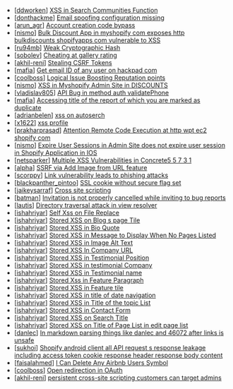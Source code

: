 * [[ddworken](https://hackerone.com/ddworken)] [XSS in Search Communities Function](https://hackerone.com/reports/47235)
* [[donthackme](https://hackerone.com/donthackme)] [Email spoofing configuration missing](https://hackerone.com/reports/78685)
* [[arun_agr](https://hackerone.com/arun_agr)] [Account creation code bypass](https://hackerone.com/reports/77330)
* [[nismo](https://hackerone.com/nismo)] [Bulk Discount App in myshopify com exposes http  bulkdiscounts shopifyapps com vulnerable to XSS](https://hackerone.com/reports/62861)
* [[ru94mb](https://hackerone.com/ru94mb)] [Weak Cryptographic Hash](https://hackerone.com/reports/77231)
* [[sobolev](https://hackerone.com/sobolev)] [Cheating at gallery rating](https://hackerone.com/reports/76784)
* [[akhil-reni](https://hackerone.com/akhil-reni)] [Stealing CSRF Tokens](https://hackerone.com/reports/77065)
* [[mafia](https://hackerone.com/mafia)] [Get email ID of any user on hackpad com](https://hackerone.com/reports/56494)
* [[coolboss](https://hackerone.com/coolboss)] [Logical Issue Boosting Reputation points ](https://hackerone.com/reports/60429)
* [[nismo](https://hackerone.com/nismo)] [XSS in Myshopify Admin Site in DISCOUNTS](https://hackerone.com/reports/71614)
* [[vladislav805](https://hackerone.com/vladislav805)] [API Bug in method auth validatePhone](https://hackerone.com/reports/64963)
* [[mafia](https://hackerone.com/mafia)] [Accessing title of the report of which you are marked as duplicate](https://hackerone.com/reports/75556)
* [[adrianbelen](https://hackerone.com/adrianbelen)] [xss on autoserch](https://hackerone.com/reports/61367)
* [[x1622](https://hackerone.com/x1622)] [xss profile](https://hackerone.com/reports/60016)
* [[prakharprasad](https://hackerone.com/prakharprasad)] [Attention Remote Code Execution at http  wpt ec2 shopify com ](https://hackerone.com/reports/73567)
* [[nismo](https://hackerone.com/nismo)] [Expire User Sessions in Admin Site does not expire user session in Shopify Application in IOS](https://hackerone.com/reports/67220)
* [[netsparker](https://hackerone.com/netsparker)] [Multiple XSS Vulnerabilities in Concrete5 5 7 3 1](https://hackerone.com/reports/62294)
* [[alpha](https://hackerone.com/alpha)] [SSRF via Add Image from URL feature](https://hackerone.com/reports/67377)
* [[scorppy](https://hackerone.com/scorppy)] [Link vulnerability leads to phishing attacks](https://hackerone.com/reports/66994)
* [[blackpanther_pintoo](https://hackerone.com/blackpanther_pintoo)] [SSL cookie without secure flag set](https://hackerone.com/reports/58679)
* [[jaikeysarraf](https://hackerone.com/jaikeysarraf)] [Cross site scripting](https://hackerone.com/reports/63888)
* [[batman](https://hackerone.com/batman)] [Invitation is not properly cancelled while inviting to bug reports ](https://hackerone.com/reports/66151)
* [[lautis](https://hackerone.com/lautis)] [Directory traversal attack in view resolver](https://hackerone.com/reports/3370)
* [[ishahriyar](https://hackerone.com/ishahriyar)] [Self Xss on File Replace](https://hackerone.com/reports/50481)
* [[ishahriyar](https://hackerone.com/ishahriyar)] [Stored XSS on Blog s page Tile](https://hackerone.com/reports/50552)
* [[ishahriyar](https://hackerone.com/ishahriyar)] [Stored XSS in Bio Quote](https://hackerone.com/reports/50779)
* [[ishahriyar](https://hackerone.com/ishahriyar)] [Stored XSS in Message to Display When No Pages Listed ](https://hackerone.com/reports/50780)
* [[ishahriyar](https://hackerone.com/ishahriyar)] [Stored XSS in Image Alt Text](https://hackerone.com/reports/50782)
* [[ishahriyar](https://hackerone.com/ishahriyar)] [Stored XSS In Company URL](https://hackerone.com/reports/50662)
* [[ishahriyar](https://hackerone.com/ishahriyar)] [Stored XSS in Testimonial Position](https://hackerone.com/reports/50645)
* [[ishahriyar](https://hackerone.com/ishahriyar)] [Stored XSS in testimonial Company](https://hackerone.com/reports/50656)
* [[ishahriyar](https://hackerone.com/ishahriyar)] [Stored XSS in Testimonial name](https://hackerone.com/reports/50644)
* [[ishahriyar](https://hackerone.com/ishahriyar)] [Stored Xss in Feature Paragraph](https://hackerone.com/reports/50642)
* [[ishahriyar](https://hackerone.com/ishahriyar)] [Stored XSS in Feature tile ](https://hackerone.com/reports/50639)
* [[ishahriyar](https://hackerone.com/ishahriyar)] [Stored XSS in title of date navigation](https://hackerone.com/reports/50627)
* [[ishahriyar](https://hackerone.com/ishahriyar)] [Stored XSS in Title of the topic List](https://hackerone.com/reports/50626)
* [[ishahriyar](https://hackerone.com/ishahriyar)] [Stored XSS in Contact Form](https://hackerone.com/reports/50564)
* [[ishahriyar](https://hackerone.com/ishahriyar)] [Stored XSS on Search Title](https://hackerone.com/reports/50556)
* [[ishahriyar](https://hackerone.com/ishahriyar)] [Stored XSS on Title of Page List in edit page list](https://hackerone.com/reports/50554)
* [[danlec](https://hackerone.com/danlec)] [In markdown parsing things like danlec and 46072 after links is unsafe](https://hackerone.com/reports/46312)
* [[sukhoi](https://hackerone.com/sukhoi)] [Shopify android client all API request s response leakage including access token cookie response header response body content](https://hackerone.com/reports/56002)
* [[faisalahmed](https://hackerone.com/faisalahmed)] [I Can Delete Any Airbnb Users Symbol ](https://hackerone.com/reports/49356)
* [[coolboss](https://hackerone.com/coolboss)] [Open redirection in OAuth](https://hackerone.com/reports/55525)
* [[akhil-reni](https://hackerone.com/akhil-reni)] [ persistent cross-site scripting customers can target admins](https://hackerone.com/reports/55842)
